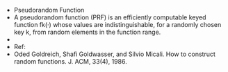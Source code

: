 - Pseudorandom Function
- A pseudorandom function (PRF) is an efficiently computable keyed function fk(·) whose values are indistinguishable, for a randomly chosen key k, from random elements in the function range.
-
- Ref:
- Oded Goldreich, Shafi Goldwasser, and Silvio Micali. How to construct random functions. J. ACM, 33(4), 1986.